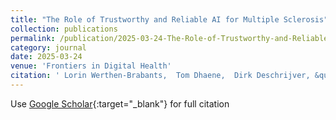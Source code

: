 ```yaml
---
title: "The Role of Trustworthy and Reliable AI for Multiple Sclerosis"
collection: publications
permalink: /publication/2025-03-24-The-Role-of-Trustworthy-and-Reliable-AI-for-Multiple-Sclerosis
category: journal
date: 2025-03-24
venue: 'Frontiers in Digital Health'
citation: ' Lorin Werthen-Brabants,  Tom Dhaene,  Dirk Deschrijver, &quot;The Role of Trustworthy and Reliable AI for Multiple Sclerosis.&quot; Frontiers in Digital Health, 2025.'
---
```

Use [Google Scholar](https://scholar.google.com/scholar?q=The+Role+of+Trustworthy+and+Reliable+AI+for+Multiple+Sclerosis){:target="_blank"} for full citation